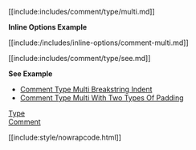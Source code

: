 [[include:includes/comment/type/multi.md]]

**Inline Options Example**

[[include:/includes/inline-options/comment-multi.md]]

[[include:includes/comment/type/see.md]]

**See Example**  

* [Comment Type Multi Breakstring Indent](/build-include/pages/Docs/examples/CommentTypeMultiBreakstringIndent.html#comment-type-multi-with-indent)
* [Comment Type Multi With Two Types Of Padding](/build-include/pages/Docs/examples/CommentTypeMultiWithTwoTypesOfPadding.html)

[Type](../index.html)  
[Comment](../../index.html)

[[include:style/nowrapcode.html]]